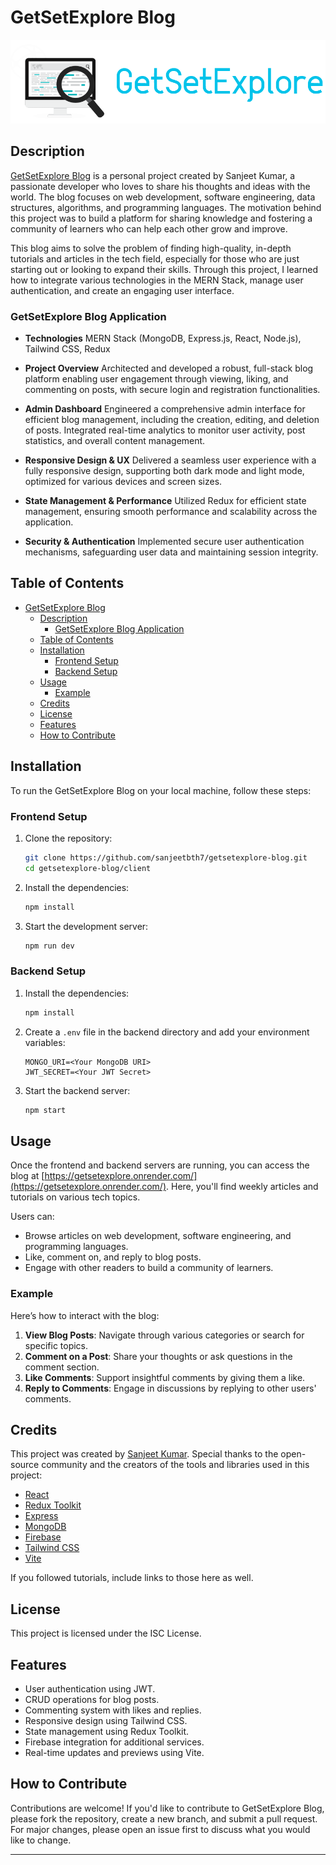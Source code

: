 
# GetSetExplore Blog

![GetSetExplore Logo](./client/public/img/logo-vert.png)

## Description

[GetSetExplore Blog](https://getsetexplore.onrender.com/) is a personal project created by Sanjeet Kumar, a passionate developer who loves to share his thoughts and ideas with the world. The blog focuses on web development, software engineering, data structures, algorithms, and programming languages. The motivation behind this project was to build a platform for sharing knowledge and fostering a community of learners who can help each other grow and improve.

This blog aims to solve the problem of finding high-quality, in-depth tutorials and articles in the tech field, especially for those who are just starting out or looking to expand their skills. Through this project, I learned how to integrate various technologies in the MERN Stack, manage user authentication, and create an engaging user interface.

### GetSetExplore Blog Application

- **Technologies**
MERN Stack (MongoDB, Express.js, React, Node.js), Tailwind CSS, Redux

- **Project Overview**
Architected and developed a robust, full-stack blog platform enabling user engagement through viewing, liking, and commenting on posts, with secure login and registration functionalities.

- **Admin Dashboard**
Engineered a comprehensive admin interface for efficient blog management, including the creation, editing, and deletion of posts. Integrated real-time analytics to monitor user activity, post statistics, and overall content management.

- **Responsive Design & UX**
Delivered a seamless user experience with a fully responsive design, supporting both dark mode and light mode, optimized for various devices and screen sizes.

- **State Management & Performance**
Utilized Redux for efficient state management, ensuring smooth performance and scalability across the application.

- **Security & Authentication**
Implemented secure user authentication mechanisms, safeguarding user data and maintaining session integrity.

## Table of Contents

- [GetSetExplore Blog](#getsetexplore-blog)
  - [Description](#description)
    - [GetSetExplore Blog Application](#getsetexplore-blog-application)
  - [Table of Contents](#table-of-contents)
  - [Installation](#installation)
    - [Frontend Setup](#frontend-setup)
    - [Backend Setup](#backend-setup)
  - [Usage](#usage)
    - [Example](#example)
  - [Credits](#credits)
  - [License](#license)
  - [Features](#features)
  - [How to Contribute](#how-to-contribute)

## Installation

To run the GetSetExplore Blog on your local machine, follow these steps:

### Frontend Setup

1. Clone the repository:  
   ```bash
   git clone https://github.com/sanjeetbth7/getsetexplore-blog.git
   cd getsetexplore-blog/client
   ```

2. Install the dependencies:  
   ```bash
   npm install
   ```

3. Start the development server:  
   ```bash
   npm run dev
   ```

### Backend Setup

1. Install the dependencies:  
   ```bash
   npm install
   ```

2. Create a `.env` file in the backend directory and add your environment variables:

   ```
   MONGO_URI=<Your MongoDB URI>
   JWT_SECRET=<Your JWT Secret>
   ```

3. Start the backend server:  
   ```bash
   npm start
   ```

## Usage

Once the frontend and backend servers are running, you can access the blog at [https://getsetexplore.onrender.com/](https://getsetexplore.onrender.com/). Here, you'll find weekly articles and tutorials on various tech topics. 

Users can:

- Browse articles on web development, software engineering, and programming languages.
- Like, comment on, and reply to blog posts.
- Engage with other readers to build a community of learners.

### Example

Here’s how to interact with the blog:

1. **View Blog Posts**: Navigate through various categories or search for specific topics.
2. **Comment on a Post**: Share your thoughts or ask questions in the comment section.
3. **Like Comments**: Support insightful comments by giving them a like.
4. **Reply to Comments**: Engage in discussions by replying to other users' comments.

## Credits

This project was created by [Sanjeet Kumar](https://github.com/your-github-profile). Special thanks to the open-source community and the creators of the tools and libraries used in this project:

- [React](https://reactjs.org/)
- [Redux Toolkit](https://redux-toolkit.js.org/)
- [Express](https://expressjs.com/)
- [MongoDB](https://www.mongodb.com/)
- [Firebase](https://firebase.google.com/)
- [Tailwind CSS](https://tailwindcss.com/)
- [Vite](https://vitejs.dev/)

If you followed tutorials, include links to those here as well.

## License

This project is licensed under the ISC License.

## Features

- User authentication using JWT.
- CRUD operations for blog posts.
- Commenting system with likes and replies.
- Responsive design using Tailwind CSS.
- State management using Redux Toolkit.
- Firebase integration for additional services.
- Real-time updates and previews using Vite.

## How to Contribute

Contributions are welcome! If you'd like to contribute to GetSetExplore Blog, please fork the repository, create a new branch, and submit a pull request. For major changes, please open an issue first to discuss what you would like to change.

---